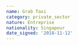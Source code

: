 ```yaml
---
name: Grab Taxi
category: private_sector
nature: Entreprise
nationality: Singapour
date_signed: '2018-11-12'
---
```

    